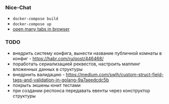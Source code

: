 ### Nice-Chat

* `docker-compose build`
* `docker-compose up`
* [open many tabs in browser](http://localhost:8080)

### TODO

* внедрить систему конфига, вынести название публичной комнаты в конфиг - https://habr.com/ru/post/446468/
* поработать сериализацией реквестов, настроить маппинг вложенных данных в структуры 
* внедрнить валидацию - https://medium.com/swlh/custom-struct-field-tags-and-validation-in-golang-9a7aeedcdc5b
* покрыть экшены юнит тестами
* при создании респонса передавать евенты через конструктор структуры